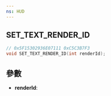 ```yaml
---
ns: HUD
---
```

## SET_TEXT_RENDER_ID

```c
// 0x5F15302936E07111 0xC5C3B7F3
void SET_TEXT_RENDER_ID(int renderId);
```


## 參數
* **renderId**: 

